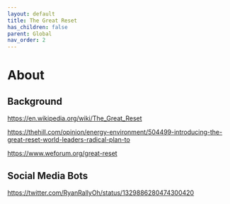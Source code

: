 ```yaml
---
layout: default
title: The Great Reset
has_children: false
parent: Global
nav_order: 2
---
```


# About


## Background 
https://en.wikipedia.org/wiki/The_Great_Reset

https://thehill.com/opinion/energy-environment/504499-introducing-the-great-reset-world-leaders-radical-plan-to

https://www.weforum.org/great-reset


## Social Media Bots
https://twitter.com/RyanRallyOh/status/1329886280474300420